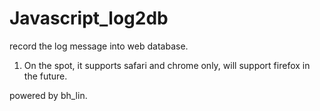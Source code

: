 Javascript_log2db
=================

record the log message into web database.

1. On the spot, it supports safari and chrome only, will support firefox in the future.

powered by bh_lin.
